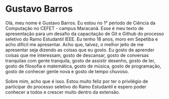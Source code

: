 <h1 aling="center">Gustavo Barros</h1>
Olá, meu nome é Gustavo Barros. Eu estou no 1° período de Ciência da Computação no CEFET - campus Maracanã. Esse é meu texto de apresentação para um desafio da capacitação de Git e Github do processo seletivo do Ramo Estudantil IEEE. Eu tenho 18 anos, moro em Sepetiba e acho difícil me apresentar. Acho que, talvez, o melhor jeito de me apresentar seja dizendo as coisas que eu gosto. Eu gosto de aprender coisas que me interessam, gosto de descansar, gosto de conversas tranquilas com gente tranquila, gosto de assistir desenho, gosto de ler, gosto de filosofia e matemática, gosto de música, gosto de programação, gosto de conhecer gente nova e gosto de tempo chuvoso.

Sobre mim, acho que é isso. Estou muito feliz por ter o privilégio de participar do processo seletivo do Ramo Estudantil e espero poder conhecer a todos e crescer muito dentro da extensão.
